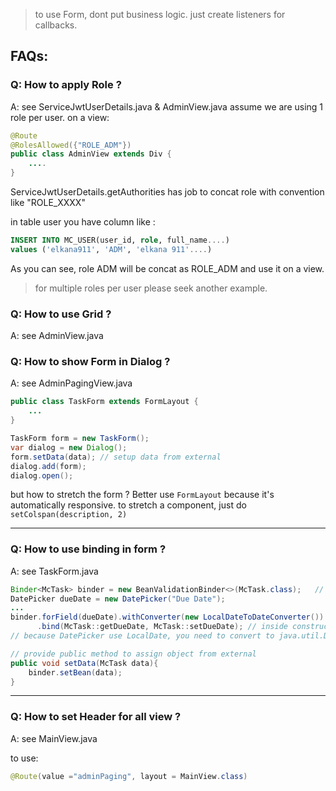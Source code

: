 

> to use Form, dont put business logic. just create listeners for callbacks.


## FAQs:

### Q: How to apply Role ?

A: see ServiceJwtUserDetails.java & AdminView.java
assume we are using 1 role per user.
on a view:
```java
@Route
@RolesAllowed({"ROLE_ADM"})
public class AdminView extends Div {
    ....
}
```

ServiceJwtUserDetails.getAuthorities has job to concat role with convention like "ROLE_XXXX"

in table user you have column like :
```sql
INSERT INTO MC_USER(user_id, role, full_name....)
values ('elkana911', 'ADM', 'elkana 911'....)
```

As you can see, role ADM will be concat as ROLE_ADM and use it on a view.

> for multiple roles per user please seek another example.

### Q: How to use Grid ?

A: see AdminView.java


### Q: How to show Form in Dialog ?

A: see AdminPagingView.java

```java
public class TaskForm extends FormLayout {
    ...
}

TaskForm form = new TaskForm();
var dialog = new Dialog();
form.setData(data); // setup data from external
dialog.add(form);
dialog.open();
```

but how to stretch the form ? Better use `FormLayout` because it's automatically responsive.
to stretch a component, just do `setColspan(description, 2)`

---
### Q: How to use binding in form ?

A: see TaskForm.java
```java
Binder<McTask> binder = new BeanValidationBinder<>(McTask.class);   // global 
DatePicker dueDate = new DatePicker("Due Date");
...
binder.forField(dueDate).withConverter(new LocalDateToDateConverter())
      .bind(McTask::getDueDate, McTask::setDueDate); // inside constructor
// because DatePicker use LocalDate, you need to convert to java.util.Date using LocalDateToDateConverter

// provide public method to assign object from external
public void setData(McTask data){
    binder.setBean(data);
}
```


---
### Q: How to set Header for all view ?

A: see MainView.java

to use:
```java
@Route(value ="adminPaging", layout = MainView.class)
```